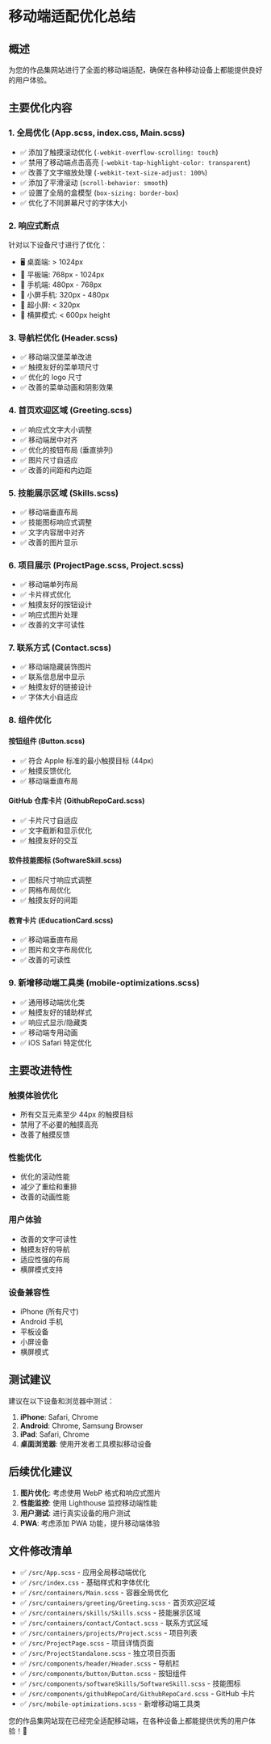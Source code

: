 # 移动端适配优化总结

## 概述

为您的作品集网站进行了全面的移动端适配，确保在各种移动设备上都能提供良好的用户体验。

## 主要优化内容

### 1. 全局优化 (App.scss, index.css, Main.scss)

- ✅ 添加了触摸滚动优化 (`-webkit-overflow-scrolling: touch`)
- ✅ 禁用了移动端点击高亮 (`-webkit-tap-highlight-color: transparent`)
- ✅ 改善了文字缩放处理 (`-webkit-text-size-adjust: 100%`)
- ✅ 添加了平滑滚动 (`scroll-behavior: smooth`)
- ✅ 设置了全局的盒模型 (`box-sizing: border-box`)
- ✅ 优化了不同屏幕尺寸的字体大小

### 2. 响应式断点

针对以下设备尺寸进行了优化：

- 🖥️ 桌面端: > 1024px
- 📱 平板端: 768px - 1024px
- 📱 手机端: 480px - 768px
- 📱 小屏手机: 320px - 480px
- 📱 超小屏: < 320px
- 🔄 横屏模式: < 600px height

### 3. 导航栏优化 (Header.scss)

- ✅ 移动端汉堡菜单改进
- ✅ 触摸友好的菜单项尺寸
- ✅ 优化的 logo 尺寸
- ✅ 改善的菜单动画和阴影效果

### 4. 首页欢迎区域 (Greeting.scss)

- ✅ 响应式文字大小调整
- ✅ 移动端居中对齐
- ✅ 优化的按钮布局 (垂直排列)
- ✅ 图片尺寸自适应
- ✅ 改善的间距和内边距

### 5. 技能展示区域 (Skills.scss)

- ✅ 移动端垂直布局
- ✅ 技能图标响应式调整
- ✅ 文字内容居中对齐
- ✅ 改善的图片显示

### 6. 项目展示 (ProjectPage.scss, Project.scss)

- ✅ 移动端单列布局
- ✅ 卡片样式优化
- ✅ 触摸友好的按钮设计
- ✅ 响应式图片处理
- ✅ 改善的文字可读性

### 7. 联系方式 (Contact.scss)

- ✅ 移动端隐藏装饰图片
- ✅ 联系信息居中显示
- ✅ 触摸友好的链接设计
- ✅ 字体大小自适应

### 8. 组件优化

#### 按钮组件 (Button.scss)

- ✅ 符合 Apple 标准的最小触摸目标 (44px)
- ✅ 触摸反馈优化
- ✅ 移动端垂直布局

#### GitHub 仓库卡片 (GithubRepoCard.scss)

- ✅ 卡片尺寸自适应
- ✅ 文字截断和显示优化
- ✅ 触摸友好的交互

#### 软件技能图标 (SoftwareSkill.scss)

- ✅ 图标尺寸响应式调整
- ✅ 网格布局优化
- ✅ 触摸友好的间距

#### 教育卡片 (EducationCard.scss)

- ✅ 移动端垂直布局
- ✅ 图片和文字布局优化
- ✅ 改善的可读性

### 9. 新增移动端工具类 (mobile-optimizations.scss)

- ✅ 通用移动端优化类
- ✅ 触摸友好的辅助样式
- ✅ 响应式显示/隐藏类
- ✅ 移动端专用动画
- ✅ iOS Safari 特定优化

## 主要改进特性

### 触摸体验优化

- 所有交互元素至少 44px 的触摸目标
- 禁用了不必要的触摸高亮
- 改善了触摸反馈

### 性能优化

- 优化的滚动性能
- 减少了重绘和重排
- 改善的动画性能

### 用户体验

- 改善的文字可读性
- 触摸友好的导航
- 适应性强的布局
- 横屏模式支持

### 设备兼容性

- iPhone (所有尺寸)
- Android 手机
- 平板设备
- 小屏设备
- 横屏模式

## 测试建议

建议在以下设备和浏览器中测试：

1. **iPhone**: Safari, Chrome
2. **Android**: Chrome, Samsung Browser
3. **iPad**: Safari, Chrome
4. **桌面浏览器**: 使用开发者工具模拟移动设备

## 后续优化建议

1. **图片优化**: 考虑使用 WebP 格式和响应式图片
2. **性能监控**: 使用 Lighthouse 监控移动端性能
3. **用户测试**: 进行真实设备的用户测试
4. **PWA**: 考虑添加 PWA 功能，提升移动端体验

## 文件修改清单

- ✅ `/src/App.scss` - 应用全局移动端优化
- ✅ `/src/index.css` - 基础样式和字体优化
- ✅ `/src/containers/Main.scss` - 容器全局优化
- ✅ `/src/containers/greeting/Greeting.scss` - 首页欢迎区域
- ✅ `/src/containers/skills/Skills.scss` - 技能展示区域
- ✅ `/src/containers/contact/Contact.scss` - 联系方式区域
- ✅ `/src/containers/projects/Project.scss` - 项目列表
- ✅ `/src/ProjectPage.scss` - 项目详情页面
- ✅ `/src/ProjectStandalone.scss` - 独立项目页面
- ✅ `/src/components/header/Header.scss` - 导航栏
- ✅ `/src/components/button/Button.scss` - 按钮组件
- ✅ `/src/components/softwareSkills/SoftwareSkill.scss` - 技能图标
- ✅ `/src/components/githubRepoCard/GithubRepoCard.scss` - GitHub 卡片
- ✅ `/src/mobile-optimizations.scss` - 新增移动端工具类

您的作品集网站现在已经完全适配移动端，在各种设备上都能提供优秀的用户体验！🎉

